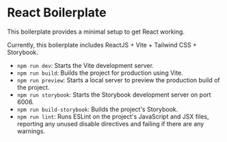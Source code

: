 # React Boilerplate

This boilerplate provides a minimal setup to get React working.

Currently, this bolierplate includes ReactJS + Vite + Tailwind CSS + Storybook.

- `npm run dev`: Starts the Vite development server.
- `npm run build`: Builds the project for production using Vite.
- `npm run preview`: Starts a local server to preview the production build of the project.
- `npm run storybook`: Starts the Storybook development server on port 6006.
- `npm run build-storybook`: Builds the project's Storybook.
- `npm run lint`: Runs ESLint on the project's JavaScript and JSX files, reporting any unused disable directives and failing if there are any warnings.
